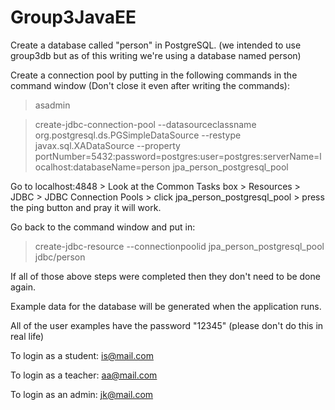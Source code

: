 # Group3JavaEE


Create a database called "person" in PostgreSQL. 
(we intended to use group3db but as of this writing we're using
a database named person)

Create a connection pool by putting in the following commands in the command window (Don't close it even after writing the commands):
>asadmin

>create-jdbc-connection-pool --datasourceclassname org.postgresql.ds.PGSimpleDataSource --restype javax.sql.XADataSource --property portNumber=5432:password=postgres:user=postgres:serverName=localhost:databaseName=person jpa_person_postgresql_pool

Go to localhost:4848 > Look at the Common Tasks box > Resources > JDBC > JDBC Connection Pools > click jpa_person_postgresql_pool > press the ping button and pray it will work.

Go back to the command window and put in:
>create-jdbc-resource --connectionpoolid jpa_person_postgresql_pool jdbc/person

If all of those above steps were completed then they don't need to be done again.

Example data for the database will be generated when the application runs.

All of the user examples have the password "12345" (please don't do this in real life)

To login as a student: is@mail.com

To login as a teacher: aa@mail.com

To login as an admin: jk@mail.com